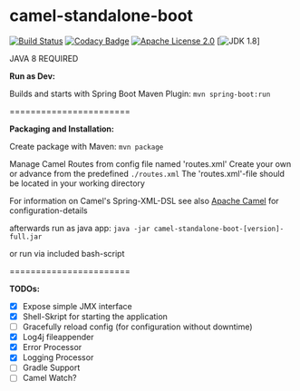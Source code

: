 camel-standalone-boot
=======================

[![Build Status](https://travis-ci.org/oneHandedDev/camel-standalone-boot.svg?branch=master)](https://travis-ci.org/oneHandedDev/camel-standalone-boot) [![Codacy Badge](https://api.codacy.com/project/badge/Grade/2d44181afdc74290bfda6d5f32bfa7b5)](https://www.codacy.com/app/oneHandedDev/camel-standalone-boot?utm_source=github.com&amp;utm_medium=referral&amp;utm_content=oneHandedDev/camel-standalone-boot&amp;utm_campaign=Badge_Grade) [![Apache License 2.0](http://img.shields.io/badge/license-apache2-red.svg?style=flat-square)](http://opensource.org/licenses/Apache-2.0) [![JDK 1.8](https://img.shields.io/badge/jdk-1.8-brightgreen.svg)]



JAVA 8 REQUIRED



**Run as Dev:**

Builds and starts with Spring Boot Maven Plugin:
`mvn spring-boot:run`

=======================

**Packaging and Installation:**

Create package with Maven:
`mvn package`

Manage Camel Routes from config file named 'routes.xml'
Create your own or advance from the predefined `./routes.xml`
The 'routes.xml'-file should be located in your working directory

For information on Camel's Spring-XML-DSL see also [Apache Camel](http://camel.apache.org/) for configuration-details

afterwards run as java app:
`java -jar camel-standalone-boot-[version]-full.jar`

or run via included bash-script

=======================

**TODOs:**
- [x] Expose simple JMX interface
- [x] Shell-Skript for starting the application
- [ ] Gracefully reload config (for configuration without downtime)
- [x] Log4j fileappender
- [x] Error Processor
- [x] Logging Processor
- [ ] Gradle Support
- [ ] Camel Watch?
